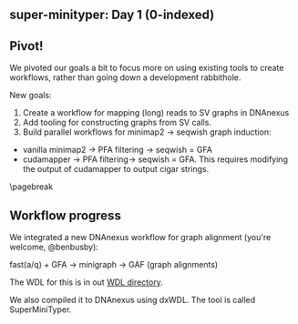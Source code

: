 super-minityper: Day 1 (0-indexed)
---------------

## Pivot!
We pivoted our goals a bit to focus more on using existing tools to
create workflows, rather than going down a development rabbithole.

New goals:  
1. Create a workflow for mapping (long) reads to SV graphs in DNAnexus  
2. Add tooling for constructing graphs from SV calls.  
3. Build parallel workflows for minimap2 -> seqwish graph induction:  
  - vanilla minimap2 &rarr; PFA filtering &rarr; seqwish = GFA
  - cudamapper &rarr; PFA filtering&rarr; seqwish = GFA. This requires modifying the output of
  cudamapper to output cigar strings.

\pagebreak

## Workflow progress

We integrated a new DNAnexus workflow for graph alignment (you're welcome, @benbusby):

fast(a/q) + GFA &rarr; minigraph &rarr; GAF (graph alignments)

The WDL for this is in out [WDL directory](https://github.com/NCBI-Codeathons/super-minityper/tree/master/wdl).

We also compiled it to DNAnexus using dxWDL. The tool is called SuperMiniTyper.
